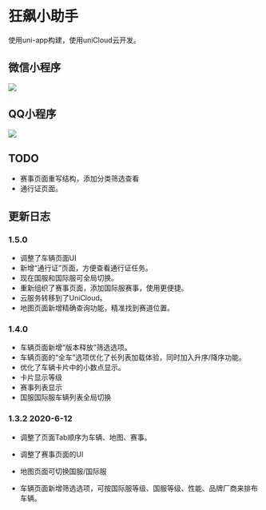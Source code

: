 # 狂飙小助手

使用uni-app构建，使用uniCloud云开发。

## 微信小程序

![](https://cdn.jsdelivr.net/gh/WalterBrightHub/image-hosting/20200612165059.jpg)
## QQ小程序

![](https://cdn.jsdelivr.net/gh/WalterBrightHub/image-hosting/20200612171026.png)

## TODO

+ 赛事页面重写结构，添加分类筛选查看
+ 通行证页面。

## 更新日志
### 1.5.0

+ 调整了车辆页面UI
+ 新增“通行证”页面，方便查看通行证任务。
+ 现在国服和国际服可全局切换。
+ 重新组织了赛事页面，添加国际服赛事，使用更便捷。
+ 云服务转移到了UniCloud。
+ 地图页面新增精确查询功能，精准找到赛道位置。

### 1.4.0 

+ 车辆页面新增“版本释放”筛选选项。
+ 车辆页面的“全车”选项优化了长列表加载体验，同时加入升序/降序功能。
+ 优化了车辆卡片中的小数点显示。
+ 卡片显示等级
+ 赛事列表显示
+ 国服国际服车辆列表全局切换

### 1.3.2 2020-6-12

+ 调整了页面Tab顺序为车辆、地图、赛事。

+ 调整了赛事页面的UI

+ 地图页面可切换国服/国际服

+ 车辆页面新增筛选选项，可按国际服等级、国服等级、性能、品牌厂商来排布车辆。
